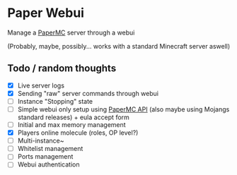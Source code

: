 # Paper Webui

Manage a [PaperMC](https://papermc.io/) server through a webui

(Probably, maybe, possibly... works with a standard Minecraft server aswell)

## Todo / random thoughts

- [x] Live server logs
- [x] Sending "raw" server commands through webui
- [ ] Instance "Stopping" state
- [ ] Simple webui only setup using [PaperMC API](https://api.papermc.io/v2/projects/paper/) (also maybe using Mojangs standard releases) + eula accept form
- [ ] Initial and max memory management
- [x] Players online molecule (roles, OP level?)
- [ ] Multi-instance~
- [ ] Whitelist management
- [ ] Ports management
- [ ] Webui authentication

